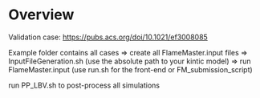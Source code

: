 # Overview

Validation case:    https://pubs.acs.org/doi/10.1021/ef3008085


Example folder contains all cases
=> create all FlameMaster.input files
    => InputFileGeneration.sh (use the absolute path to your kintic model)
=> run FlameMaster.input (use run.sh for the front-end or FM_submission_script)

run PP_LBV.sh to post-process all simulations
